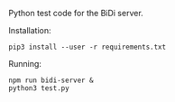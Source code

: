 Python test code for the BiDi server.

Installation:

    pip3 install --user -r requirements.txt

Running:

    npm run bidi-server &
    python3 test.py
